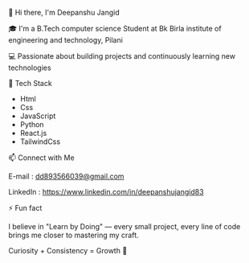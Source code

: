 <!--
**deepanshu83/deepanshu83** is a ✨ _special_ ✨ repository because its `README.md` (this file) appears on your GitHub profile.

Here are some ideas to get you started:

- 🔭 I’m currently working on ...
- 🌱 I’m currently learning ...
- 👯 I’m looking to collaborate on ...
- 🤔 I’m looking for help with ...
- 💬 Ask me about ...
- 📫 How to reach me: ...
- 😄 Pronouns: ...
- ⚡ Fun fact: ...
-->
👋 Hi there, I'm Deepanshu Jangid

🎓 I'm a B.Tech computer science Student at 
Bk Birla institute of engineering and technology, Pilani 

💻 Passionate about building projects and continuously learning new technologies



🚀 Tech Stack

- Html 
- Css 
- JavaScript
- Python
- React.js
- TailwindCss


📫 Connect with Me

E-mail : dd893566039@gmail.com

LinkedIn : https://www.linkedin.com/in/deepanshujangid83


⚡ Fun fact

 I believe in "Learn by Doing" — every small project, every line of code brings me closer to mastering my craft.
 
Curiosity + Consistency = Growth 🚀


